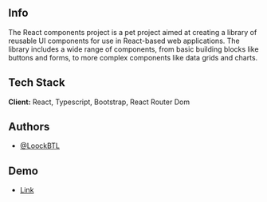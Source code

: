 ## Info

The React components project is a pet project aimed at creating a library of reusable UI components for use in React-based web applications. The library includes a wide range of components, from basic building blocks like buttons and forms, to more complex components like data grids and charts.

## Tech Stack

**Client:** React, Typescript, Bootstrap, React Router Dom

## Authors

- [@LoockBTL](https://github.com/LoockBTL)

## Demo

- [Link](https://loockbtl.github.io/ReactComponents/)
